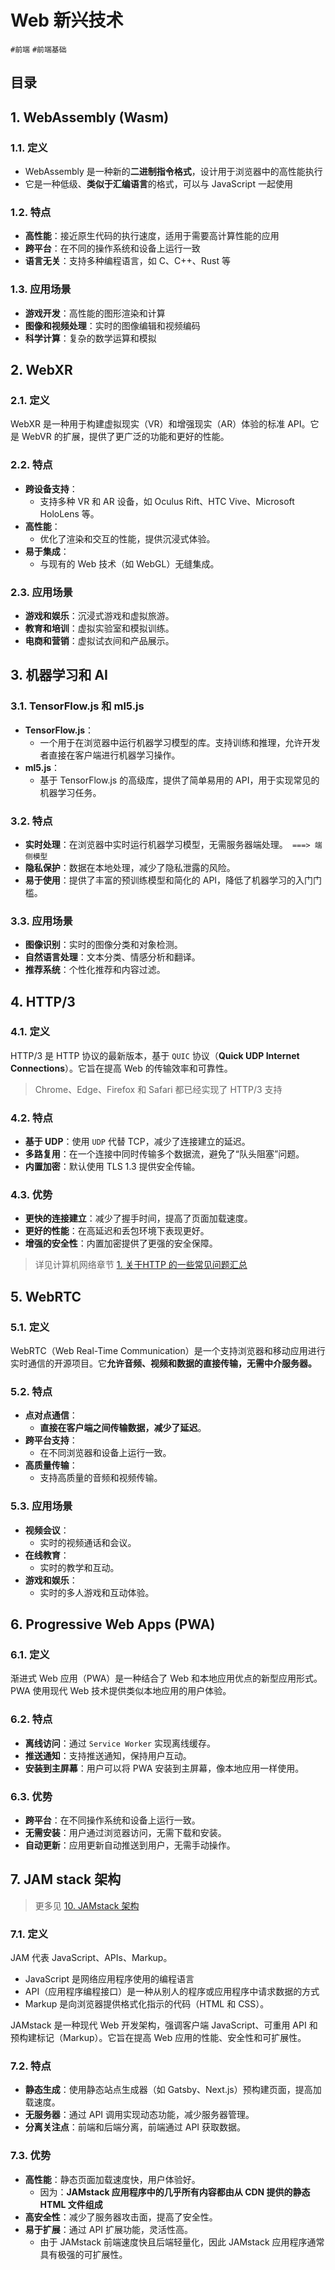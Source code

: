 
# Web 新兴技术


`#前端` `#前端基础`


## 目录
<!-- toc -->
 ## 1. WebAssembly (Wasm) 

### 1.1. 定义

- WebAssembly 是一种新的**二进制指令格式**，设计用于浏览器中的高性能执行
- 它是一种低级、**类似于汇编语言**的格式，可以与 JavaScript 一起使用

### 1.2. 特点

- **高性能**：接近原生代码的执行速度，适用于需要高计算性能的应用
- **跨平台**：在不同的操作系统和设备上运行一致
- **语言无关**：支持多种编程语言，如 C、C++、Rust 等

### 1.3. 应用场景

- **游戏开发**：高性能的图形渲染和计算
- **图像和视频处理**：实时的图像编辑和视频编码
- **科学计算**：复杂的数学运算和模拟

## 2. WebXR

### 2.1. 定义

WebXR 是一种用于构建虚拟现实（VR）和增强现实（AR）体验的标准 API。它是 WebVR 的扩展，提供了更广泛的功能和更好的性能。

### 2.2. 特点

- **跨设备支持**：
	- 支持多种 VR 和 AR 设备，如 Oculus Rift、HTC Vive、Microsoft HoloLens 等。
- **高性能**：
	- 优化了渲染和交互的性能，提供沉浸式体验。
- **易于集成**：
	- 与现有的 Web 技术（如 WebGL）无缝集成。

### 2.3. 应用场景

- **游戏和娱乐**：沉浸式游戏和虚拟旅游。
- **教育和培训**：虚拟实验室和模拟训练。
- **电商和营销**：虚拟试衣间和产品展示。

## 3. 机器学习和 AI 

### 3.1. TensorFlow.js 和 ml5.js

- **TensorFlow.js**：
	- 一个用于在浏览器中运行机器学习模型的库。支持训练和推理，允许开发者直接在客户端进行机器学习操作。
- **ml5.js**：
	- 基于 TensorFlow.js 的高级库，提供了简单易用的 API，用于实现常见的机器学习任务。

### 3.2. 特点

- **实时处理**：在浏览器中实时运行机器学习模型，无需服务器端处理。` ===> 端侧模型`
- **隐私保护**：数据在本地处理，减少了隐私泄露的风险。
- **易于使用**：提供了丰富的预训练模型和简化的 API，降低了机器学习的入门门槛。

### 3.3. 应用场景

- **图像识别**：实时的图像分类和对象检测。
- **自然语言处理**：文本分类、情感分析和翻译。
- **推荐系统**：个性化推荐和内容过滤。

## 4. HTTP/3

### 4.1. 定义

HTTP/3 是 HTTP 协议的最新版本，基于 `QUIC` 协议（**Quick UDP Internet Connections**）。它旨在提高 Web 的传输效率和可靠性。

>  Chrome、Edge、Firefox 和 Safari 都已经实现了 HTTP/3 支持


### 4.2. 特点

- **基于 UDP**：使用 `UDP` 代替 TCP，减少了连接建立的延迟。
- **多路复用**：在一个连接中同时传输多个数据流，避免了“队头阻塞”问题。
- **内置加密**：默认使用 TLS 1.3 提供安全传输。

### 4.3. 优势

- **更快的连接建立**：减少了握手时间，提高了页面加载速度。
- **更好的性能**：在高延迟和丢包环境下表现更好。
- **增强的安全性**：内置加密提供了更强的安全保障。

> 详见计算机网络章节 [1. 关于HTTP 的一些常见问题汇总](/post/aideY7VS.html) 

## 5. WebRTC

### 5.1. 定义

WebRTC（Web Real-Time Communication）是一个支持浏览器和移动应用进行实时通信的开源项目。它**允许音频、视频和数据的直接传输，无需中介服务器。**

### 5.2. 特点

- **点对点通信**：
	- **直接在客户端之间传输数据，减少了延迟**。
- **跨平台支持**：
	- 在不同浏览器和设备上运行一致。
- **高质量传输**：
	- 支持高质量的音频和视频传输。

### 5.3. 应用场景

- **视频会议**：
	- 实时的视频通话和会议。
- **在线教育**：
	- 实时的教学和互动。
- **游戏和娱乐**：
	- 实时的多人游戏和互动体验。

## 6. Progressive Web Apps (PWA)

### 6.1. 定义

渐进式 Web 应用（PWA）是一种结合了 Web 和本地应用优点的新型应用形式。PWA 使用现代 Web 技术提供类似本地应用的用户体验。

### 6.2. 特点

- **离线访问**：通过 `Service Worker` 实现离线缓存。
- **推送通知**：支持推送通知，保持用户互动。
- **安装到主屏幕**：用户可以将 PWA 安装到主屏幕，像本地应用一样使用。

### 6.3. 优势

- **跨平台**：在不同操作系统和设备上运行一致。
- **无需安装**：用户通过浏览器访问，无需下载和安装。
- **自动更新**：应用更新自动推送到用户，无需手动操作。

## 7. JAM stack 架构

>  更多见 [10. JAMstack 架构](/post/TDpbhwdb.html)

### 7.1. 定义

JAM 代表 JavaScript、APIs、Markup。

- JavaScript 是网络应用程序使用的编程语言
- API（应用程序编程接口）是一种从别人的程序或应用程序中请求数据的方式
- Markup 是向浏览器提供格式化指示的代码（HTML 和 CSS）。

JAMstack 是一种现代 Web 开发架构，强调客户端 JavaScript、可重用 API 和预构建标记（Markup）。它旨在提高 Web 应用的性能、安全性和可扩展性。

### 7.2. 特点

- **静态生成**：使用静态站点生成器（如 Gatsby、Next.js）预构建页面，提高加载速度。
- **无服务器**：通过 API 调用实现动态功能，减少服务器管理。
- **分离关注点**：前端和后端分离，前端通过 API 获取数据。

### 7.3. 优势

- **高性能**：静态页面加载速度快，用户体验好。
	- 因为：**JAMstack 应用程序中的几乎所有内容都由从 CDN 提供的静态 HTML 文件组成**
- **高安全性**：减少了服务器攻击面，提高了安全性。
- **易于扩展**：通过 API 扩展功能，灵活性高。
	- 由于 JAMstack 前端速度快且后端轻量化，因此 JAMstack 应用程序通常具有极强的可扩展性。




